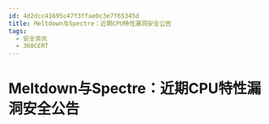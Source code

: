 ```yaml
---
id: 4d2dcc41695c47f3ffae0c3e7f65345d
title: Meltdown与Spectre：近期CPU特性漏洞安全公告
tags: 
  - 安全资讯
  - 360CERT
---
```


# Meltdown与Spectre：近期CPU特性漏洞安全公告

